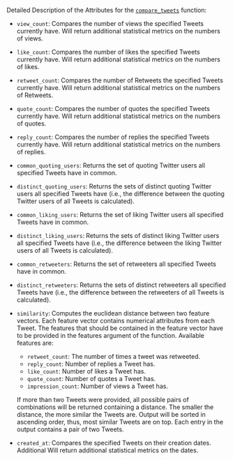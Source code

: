 Detailed Description of the Attributes for the [```compare_tweets```](./TwitterAPI.md#compare_tweets) function:

- ```view_count```: Compares the number of views the specified Tweets currently have. Will return additional statistical metrics on the numbers of views.  
- ```like_count```: Compares the number of likes the specified Tweets currently have. Will return additional statistical metrics on the numbers of likes.  
- ```retweet_count```: Compares the number of Retweets the specified Tweets currently have. Will return additional statistical metrics on the numbers of Retweets.  
- ```quote_count```: Compares the number of quotes the specified Tweets currently have. Will return additional statistical metrics on the numbers of quotes.  
- ```reply_count```: Compares the number of replies the specified Tweets currently have. Will return additional statistical metrics on the numbers of replies.
- ```common_quoting_users```: Returns the set of quoting Twitter users all specified Tweets have in common.  
- ```distinct_quoting_users```: Returns the sets of distinct quoting Twitter users all specified Tweets have (i.e., the difference between the quoting Twitter users of all Tweets is calculated).
- ```common_liking_users```: Returns the set of liking Twitter users all specified Tweets have in common.  
- ```distinct_liking_users```: Returns the sets of distinct liking Twitter users all specified Tweets have (i.e., the difference between the liking Twitter users of all Tweets is calculated).  
- ```common_retweeters```: Returns the set of retweeters all specified Tweets have in common.  
- ```distinct_retweeters```: Returns the sets of distinct retweeters all specified Tweets have (i.e., the difference between the retweeters of all Tweets is calculated).  
- ```similarity```: Computes the euclidean distance between two feature vectors. Each feature vector contains numerical attributes from each Tweet. The features that should be contained in the feature vector have to be provided in the features argument of the function. Available features are:

    - ```retweet_count```: The number of times a tweet was retweeted.  
    - ```reply_count```: Number of replies a Tweet has.  
    - ```like_count```: Number of likes a Tweet has.  
    - ```quote_count```: Number of quotes a Tweet has.  
    - ```impression_count```: Number of views a Tweet has.  

    If more than two Tweets were provided, all possible pairs of combinations will be returned containing a distance. The smaller the distance, the more similar the Tweets are. Output will be sorted in ascending order, thus, most similar Tweets are on top. Each entry in the output contains a pair of two Tweets.

- ```created_at```: Compares the specified Tweets on their creation dates. Additional Will return additional statistical metrics on the dates.  
